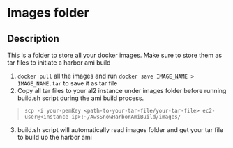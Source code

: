 # Images folder
## Description
This is a folder to store all your docker images. Make sure to store them as tar files to initiate a harbor ami build

1. `docker pull` all the images and run `docker save IMAGE_NAME > IMAGE_NAME.tar` to save it as tar file
2. Copy all tar files to your al2 instance under images folder before running build.sh script during the ami build process.
> `scp -i your-pemKey <path-to-your-tar-file/your-tar-file> ec2-user@<instance ip>:~/AwsSnowHarborAmiBuild/images/`
3. build.sh script will automatically read images folder and get your tar file to build up the harbor ami 
